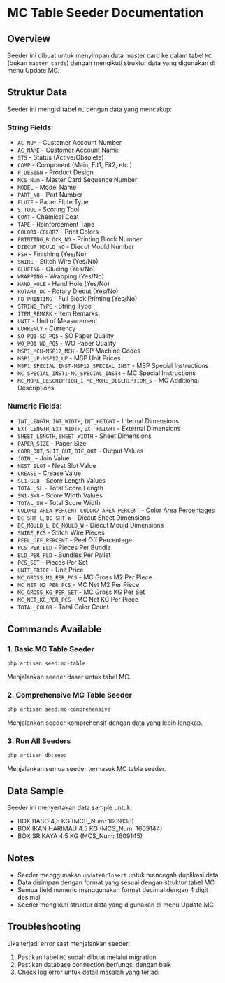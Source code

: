 # MC Table Seeder Documentation

## Overview
Seeder ini dibuat untuk menyimpan data master card ke dalam tabel `MC` (bukan `master_cards`) dengan mengikuti struktur data yang digunakan di menu Update MC.

## Struktur Data
Seeder ini mengisi tabel `MC` dengan data yang mencakup:

### String Fields:
- `AC_NUM` - Customer Account Number
- `AC_NAME` - Customer Account Name  
- `STS` - Status (Active/Obsolete)
- `COMP` - Component (Main, Fit1, Fit2, etc.)
- `P_DESIGN` - Product Design
- `MCS_Num` - Master Card Sequence Number
- `MODEL` - Model Name
- `PART_NO` - Part Number
- `FLUTE` - Paper Flute Type
- `S_TOOL` - Scoring Tool
- `COAT` - Chemical Coat
- `TAPE` - Reinforcement Tape
- `COLOR1-COLOR7` - Print Colors
- `PRINTING_BLOCK_NO` - Printing Block Number
- `DIECUT_MOULD_NO` - Diecut Mould Number
- `FSH` - Finishing (Yes/No)
- `SWIRE` - Stitch Wire (Yes/No)
- `GLUEING` - Glueing (Yes/No)
- `WRAPPING` - Wrapping (Yes/No)
- `HAND_HOLE` - Hand Hole (Yes/No)
- `ROTARY_DC` - Rotary Diecut (Yes/No)
- `FB_PRINTING` - Full Block Printing (Yes/No)
- `STRING_TYPE` - String Type
- `ITEM_REMARK` - Item Remarks
- `UNIT` - Unit of Measurement
- `CURRENCY` - Currency
- `SO_PQ1-SO_PQ5` - SO Paper Quality
- `WO_PQ1-WO_PQ5` - WO Paper Quality
- `MSP1_MCH-MSP12_MCH` - MSP Machine Codes
- `MSP1_UP-MSP12_UP` - MSP Unit Prices
- `MSP1_SPECIAL_INST-MSP12_SPECIAL_INST` - MSP Special Instructions
- `MC_SPECIAL_INST1-MC_SPECIAL_INST4` - MC Special Instructions
- `MC_MORE_DESCRIPTION_1-MC_MORE_DESCRIPTION_5` - MC Additional Descriptions

### Numeric Fields:
- `INT_LENGTH`, `INT_WIDTH`, `INT_HEIGHT` - Internal Dimensions
- `EXT_LENGTH`, `EXT_WIDTH`, `EXT_HEIGHT` - External Dimensions
- `SHEET_LENGTH`, `SHEET_WIDTH` - Sheet Dimensions
- `PAPER_SIZE` - Paper Size
- `CORR_OUT`, `SLIT_OUT`, `DIE_OUT` - Output Values
- `JOIN_` - Join Value
- `NEST_SLOT` - Nest Slot Value
- `CREASE` - Crease Value
- `SL1-SL8` - Score Length Values
- `TOTAL_SL` - Total Score Length
- `SW1-SW8` - Score Width Values
- `TOTAL_SW` - Total Score Width
- `COLOR1_AREA_PERCENT-COLOR7_AREA_PERCENT` - Color Area Percentages
- `DC_SHT_L`, `DC_SHT_W` - Diecut Sheet Dimensions
- `DC_MOULD_L`, `DC_MOULD_W` - Diecut Mould Dimensions
- `SWIRE_PCS` - Stitch Wire Pieces
- `PEEL_OFF_PERCENT` - Peel Off Percentage
- `PCS_PER_BLD` - Pieces Per Bundle
- `BLD_PER_PLD` - Bundles Per Pallet
- `PCS_SET` - Pieces Per Set
- `UNIT_PRICE` - Unit Price
- `MC_GROSS_M2_PER_PCS` - MC Gross M2 Per Piece
- `MC_NET_M2_PER_PCS` - MC Net M2 Per Piece
- `MC_GROSS_KG_PER_SET` - MC Gross KG Per Set
- `MC_NET_KG_PER_PCS` - MC Net KG Per Piece
- `TOTAL_COLOR` - Total Color Count

## Commands Available

### 1. Basic MC Table Seeder
```bash
php artisan seed:mc-table
```
Menjalankan seeder dasar untuk tabel MC.

### 2. Comprehensive MC Table Seeder
```bash
php artisan seed:mc-comprehensive
```
Menjalankan seeder komprehensif dengan data yang lebih lengkap.

### 3. Run All Seeders
```bash
php artisan db:seed
```
Menjalankan semua seeder termasuk MC table seeder.

## Data Sample
Seeder ini menyertakan data sample untuk:
- BOX BASO 4,5 KG (MCS_Num: 1609138)
- BOX IKAN HARIMAU 4.5 KG (MCS_Num: 1609144)
- BOX SRIKAYA 4.5 KG (MCS_Num: 1609145)

## Notes
- Seeder menggunakan `updateOrInsert` untuk mencegah duplikasi data
- Data disimpan dengan format yang sesuai dengan struktur tabel MC
- Semua field numeric menggunakan format decimal dengan 4 digit desimal
- Seeder mengikuti struktur data yang digunakan di menu Update MC

## Troubleshooting
Jika terjadi error saat menjalankan seeder:
1. Pastikan tabel `MC` sudah dibuat melalui migration
2. Pastikan database connection berfungsi dengan baik
3. Check log error untuk detail masalah yang terjadi





